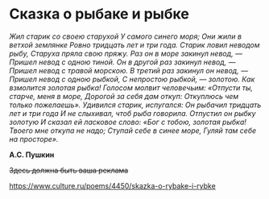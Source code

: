 # **Сказка о рыбаке и рыбке**

*Жил старик со своею старухой
У самого синего моря;
Они жили в ветхой землянке
Ровно тридцать лет и три года.
Старик ловил неводом рыбу,
Старуха пряла свою пряжу.
Раз он в море закинул невод, —
Пришел невод с одною тиной.
Он в другой раз закинул невод, —
Пришел невод с травой морскою.
В третий раз закинул он невод, —
Пришел невод с одною рыбкой,
С непростою рыбкой, — золотою.
Как взмолится золотая рыбка!
Голосом молвит человечьим:
«Отпусти ты, старче, меня в море,
Дорогой за себя дам откуп:
Откуплюсь чем только пожелаешь».
Удивился старик, испугался:
Он рыбачил тридцать лет и три года
И не слыхивал, чтоб рыба говорила.
Отпустил он рыбку золотую
И сказал ей ласковое слово:
«Бог с тобою, золотая рыбка!
Твоего мне откупа не надо;
Ступай себе в синее море,
Гуляй там себе на просторе».*

**А.С. Пушкин**

~~Здесь должна быть ваша реклама~~

https://www.culture.ru/poems/4450/skazka-o-rybake-i-rybke